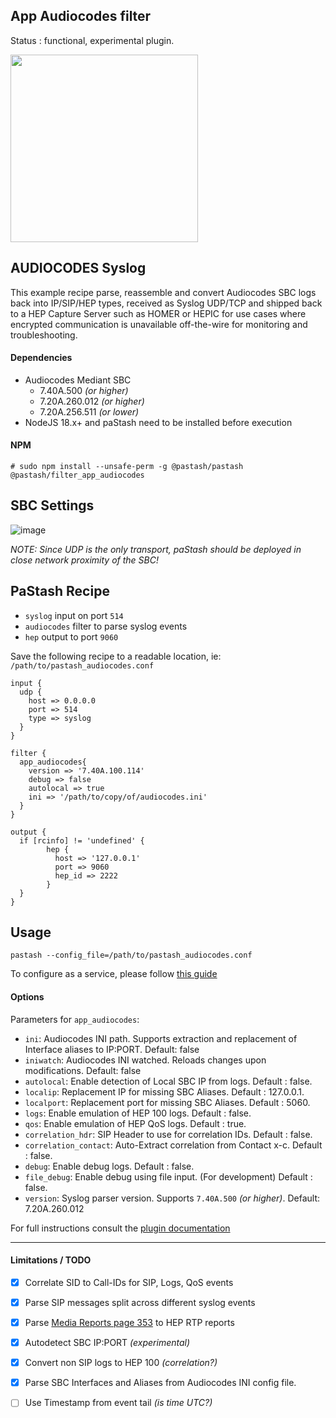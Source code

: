 App Audiocodes filter
---

Status : functional, experimental plugin.

<img src="https://www.audiocodes.com/media/7974/mediant-800-session-border-controller-sbc.png" width=300>

## AUDIOCODES Syslog
This example recipe parse, reassemble and convert Audiocodes SBC logs back into IP/SIP/HEP types, received as Syslog UDP/TCP and shipped back to a HEP Capture Server such as HOMER or HEPIC for use cases where encrypted communication is unavailable off-the-wire for monitoring and troubleshooting.

#### Dependencies
* Audiocodes Mediant SBC
  * 7.40A.500 _(or higher)_
  * 7.20A.260.012 _(or higher)_
  * 7.20A.256.511 _(or lower)_
* NodeJS 18.x+ and paStash need to be installed before execution


#### NPM
```
# sudo npm install --unsafe-perm -g @pastash/pastash @pastash/filter_app_audiocodes
```


## SBC Settings

![image](https://user-images.githubusercontent.com/1423657/105026528-eae8b400-5a4e-11eb-8924-8dd2a744174a.png)

_NOTE: Since UDP is the only transport, paStash should be deployed in close network proximity of the SBC!_

## PaStash Recipe

* `syslog` input on port `514`
* `audiocodes` filter to parse syslog events
* `hep` output to port `9060`

Save the following recipe to a readable location, ie: `/path/to/pastash_audiocodes.conf`

```
input {
  udp {
    host => 0.0.0.0
    port => 514
    type => syslog
  }
}

filter {
  app_audiocodes{
    version => '7.40A.100.114'
    debug => false
    autolocal => true
    ini => '/path/to/copy/of/audiocodes.ini'
  }
}

output {
  if [rcinfo] != 'undefined' {
        hep {
          host => '127.0.0.1'
          port => 9060
          hep_id => 2222
        }
  }
}
```


## Usage
```
pastash --config_file=/path/to/pastash_audiocodes.conf
```

To configure as a service, please follow [this guide](https://github.com/sipcapture/paStash/wiki/pastash-service#running-as-node-service)

#### Options
Parameters for `app_audiocodes`:

* `ini`: Audiocodes INI path. Supports extraction and replacement of Interface aliases to IP:PORT. Default: false
* `iniwatch`: Audiocodes INI watched. Reloads changes upon modifications. Default: false
* `autolocal`: Enable detection of Local SBC IP from logs. Default : false.
* `localip`: Replacement IP for missing SBC Aliases. Default : 127.0.0.1.
* `localport`: Replacement port for missing SBC Aliases. Default : 5060.
* `logs`: Enable emulation of HEP 100 logs. Default : false.
* `qos`: Enable emulation of HEP QoS logs. Default : true.
* `correlation_hdr`: SIP Header to use for correlation IDs. Default : false.
* `correlation_contact`: Auto-Extract correlation from Contact x-c. Default : false.
* `debug`: Enable debug logs. Default : false.
* `file_debug`: Enable debug using file input. (For development) Default : false.
* `version`: Syslog parser version. Supports `7.40A.500` _(or higher)_. Default: 7.20A.260.012

For full instructions consult the [plugin documentation](https://github.com/sipcapture/paStash/blob/next/plugins/filters/app_audiocodes/app_audiocodes.md)


------

#### Limitations / TODO
* [x] Correlate SID to Call-IDs for SIP, Logs, QoS events
* [x] Parse SIP messages split across different syslog events
* [x] Parse [Media Reports page 353](https://www.audiocodes.com/media/10312/ltrt-41548-mediant-software-sbc-users-manual-ver-66.pdf) to HEP RTP reports
* [x] Autodetect SBC IP:PORT _(experimental)_
* [x] Convert non SIP logs to HEP 100 _(correlation?)_
* [x] Parse SBC Interfaces and Aliases from Audiocodes INI config file.
* [ ] Use Timestamp from event tail _(is time UTC?)_

